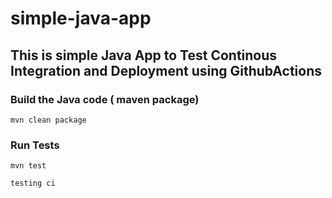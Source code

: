 # simple-java-app
## This is simple Java App to Test Continous Integration and Deployment using GithubActions

### Build the Java code ( maven package)
```mvn clean package```

### Run Tests
```mvn test```



``` testing ci ```
